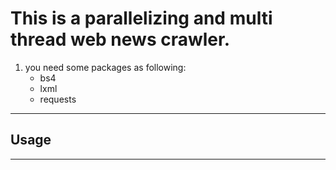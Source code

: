 This is a parallelizing and multi thread web news crawler.
==========================================================
1. you need some packages as following:
    * bs4
    * lxml
    * requests

---------------------------------------
## Usage
---------------------------------------
